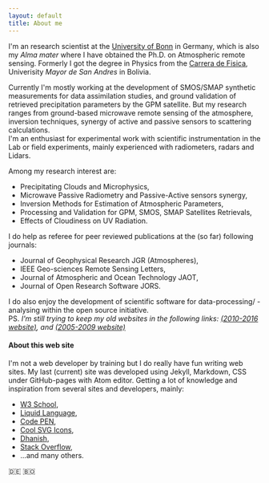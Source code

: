 ```yaml
---
layout: default
title: About me
---
```

<p>
I'm an research scientist at the <a title="Alma Mater" href="https://uni-bonn.de">University of Bonn</a>
in Germany, which is also my <em>Alma mater</em> where I have obtained the Ph.D. on Atmospheric remote sensing. Formerly I got the degree in Physics from the <a title="Alma Mater Fisica" href="http://www.fiumsa.edu.bo">Carrera de Fisica</a>, Univerisity <em>Mayor de San Andres</em> in Bolivia.<br/>
</p>
<p>
Currently I'm mostly working at the development of SMOS/SMAP synthetic measurements for data assimilation studies, and ground validation of retrieved precipitation parameters by the GPM satellite. But my research ranges from ground-based microwave remote sensing of the atmosphere, inversion techniques, synergy of active and passive sensors to scattering calculations.<br/>
I'm an enthusiast for experimental work with scientific instrumentation in the Lab or field experiments, mainly experienced with radiometers, radars and Lidars.<br/>
</p>
<p> Among my research interest are:
<ul>
  <li> Precipitating Clouds and Microphysics,</li>
  <li> Microwave Passive Radiometry and Passive-Active sensors synergy,</li>
  <li> Inversion Methods for Estimation of Atmospheric Parameters,</li>
  <li>  Processing and Validation for GPM, SMOS, SMAP Satellites Retrievals,</li>
  <li> Effects of Cloudiness on UV Radiation.</li>
</ul>
</p>

<p>I do help as referee for peer reviewed publications at the (so far) following journals:</p>
<ul>
  <li> Journal of Geophysical Research JGR (Atmospheres),</li>
  <li> IEEE Geo-sciences Remote Sensing Letters,</li>
  <li> Journal of Atmospheric and Ocean Technology JAOT,</li>
  <li> Journal of Open Research Software JORS.</li>
</ul>

I do also enjoy the development of scientific software for data-processing/ -analysing within the open source initiative.<br/>
PS. <em>I'm still trying to keep my old websites in the following links:
<a title="2010-2017 MIUB website" href="{{site.PDFmiub}}" target="\_blank">(2010-2016 website)</a>, and
<a title="2005-2009 was at Yahoo-pages" href="http://www2.meteo.uni-bonn.de/admirari" target="\_blank">(2005-2009 website)</a>
</em>
<br/>

<h4> About this web site </h4>
I'm not a web developer by training but I do really have fun writing web sites. My last (current) site was developed using Jekyll, Markdown, CSS under GitHub-pages with Atom editor. Getting a lot of knowledge and inspiration from several sites and developers, mainly:<br/>
<ul>
  <li><a title="W3school" href="http://www.w3schools.com">W3 School</a>,</li>
  <li><a title="Liquid doc" href="https://shopify.github.io/liquid">Liquid Language</a>,</li>
  <li><a title="CodePen" href="https://codepen.io">Code PEN</a>,</li>
  <li><a title="Cool Icons" href="https://simpleicons.org/">Cool SVG Icons</a>,</li>
  <li><a title="Dhanish guy" href="http://www.dhanishgajjar.com">Dhanish</a>,</li>
  <li><a title="Stack Overfow" href="http://www.stakoverflow.com">Stack Overflow</a>,</li>
  <li>...and many others.</li>
</ul>

 🇩🇪 🇧🇴
